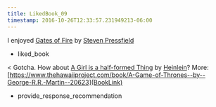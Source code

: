 ```yaml
---
title: LikedBook_09
timestamp: 2016-10-26T12:33:57.231949213-06:00
---
```


I enjoyed [Gates of Fire](BookTitle) by [Steven Pressfield](AuthorName)
* liked_book

< Gotcha. How about [A Girl is a half-formed Thing](BookTitle) by [Heinlein](AuthorName)? More: [https://www.thehawaiiproject.com/book/A-Game-of-Thrones--by--George-R.R.-Martin--20623](BookLink)
* provide_response_recommendation
